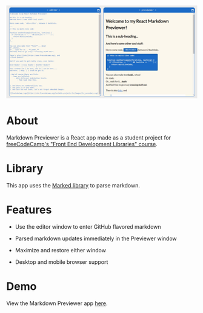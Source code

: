 ![app screenshot](https://github.com/g-elena-web/markdown-previewer/blob/master/src/images/screenshot.jpg?raw=true)

# About

Markdown Previewer is a React app made as a student project for [freeCodeCamp's "Front End Development Libraries" course](https://www.freecodecamp.org/learn/front-end-development-libraries/).

# Library

This app uses the [Marked library](https://cdnjs.com/libraries/marked) to parse markdown.

# Features

- Use the editor window to enter GitHub flavored markdown

- Parsed markdown updates immediately in the Previewer window

- Maximize and restore either window

- Desktop and mobile browser support

# Demo

View the Markdown Previewer app [here](https://g-elena-web.github.io/markdown-previewer/).
